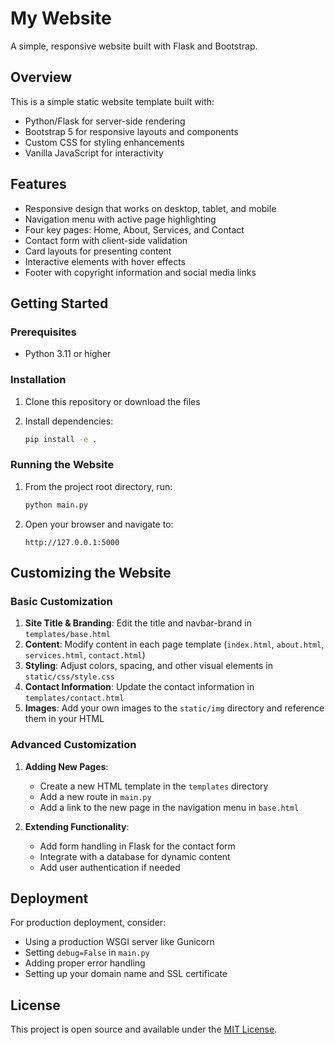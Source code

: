 # My Website

A simple, responsive website built with Flask and Bootstrap.

## Overview

This is a simple static website template built with:

- Python/Flask for server-side rendering
- Bootstrap 5 for responsive layouts and components
- Custom CSS for styling enhancements
- Vanilla JavaScript for interactivity

## Features

- Responsive design that works on desktop, tablet, and mobile
- Navigation menu with active page highlighting
- Four key pages: Home, About, Services, and Contact
- Contact form with client-side validation
- Card layouts for presenting content
- Interactive elements with hover effects
- Footer with copyright information and social media links

## Getting Started

### Prerequisites

- Python 3.11 or higher

### Installation

1. Clone this repository or download the files

2. Install dependencies:

   ```bash
   pip install -e .
   ```

### Running the Website

1. From the project root directory, run:

   ```bash
   python main.py
   ```

2. Open your browser and navigate to:

   ```
   http://127.0.0.1:5000
   ```

## Customizing the Website

### Basic Customization

1. **Site Title & Branding**: Edit the title and navbar-brand in `templates/base.html`
2. **Content**: Modify content in each page template (`index.html`, `about.html`, `services.html`, `contact.html`)
3. **Styling**: Adjust colors, spacing, and other visual elements in `static/css/style.css`
4. **Contact Information**: Update the contact information in `templates/contact.html`
5. **Images**: Add your own images to the `static/img` directory and reference them in your HTML

### Advanced Customization

1. **Adding New Pages**:
   - Create a new HTML template in the `templates` directory
   - Add a new route in `main.py`
   - Add a link to the new page in the navigation menu in `base.html`

2. **Extending Functionality**:
   - Add form handling in Flask for the contact form
   - Integrate with a database for dynamic content
   - Add user authentication if needed

## Deployment

For production deployment, consider:

- Using a production WSGI server like Gunicorn
- Setting `debug=False` in `main.py`
- Adding proper error handling
- Setting up your domain name and SSL certificate

## License

This project is open source and available under the [MIT License](LICENSE).
